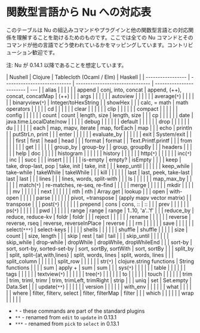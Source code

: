 # 関数型言語から Nu への対応表

このテーブルは Nu の組込みコマンドやプラグインと他の関数型言語との対応関係を理解することを助けるためのものです。ここでは全ての Nu コマンドとそのコマンドが他の言語でどう使われているかをマッピングしています。コントリビューション歓迎です。

注: Nu が 0.14.1 以降であることを想定しています。

| Nushell           | Clojure                      | Tablecloth (Ocaml / Elm)        | Haskell                  |
| ----------------- | ---------------------------- | ------------------------------- | ------------------------ | --- |
| alias             |                              |                                 |                          |     |
| append            | conj, into, concat           | append, (++), concat, concatMap | (++)                     |     |
| args              |                              |                                 |                          |     |
| autoview          |                              |                                 |                          |     |
| average(`*`)      |                              |                                 |                          |     |
| binaryview(`*`)   | Integer/toHexString          |                                 | showHex                  |     |
| calc, = math      | math operators               |                                 |                          |     |
| cd                |                              |                                 |                          |     |
| clear             |                              |                                 |                          |     |
| clip              |                              |                                 |                          |     |
| compact           |                              |                                 |                          |     |
| config            |                              |                                 |                          |     |
| count             | count                        | length, size                    | length, size             |     |
| cp                |                              |                                 |                          |     |
| date              | java.time.LocalDate/now      |                                 |                          |     |
| debug             |                              |                                 |                          |     |
| default           |                              |                                 |                          |     |
| drop              |                              |                                 |                          |     |
| du                |                              |                                 |                          |     |
| each              | map, mapv, iterate           | map, forEach                    | map                      |     |
| echo              | println                      |                                 | putStrLn, print          |     |
| enter             |                              |                                 |                          |     |
| evaluate_by       |                              |                                 |                          |     |
| exit              | System/exit                  |                                 |                          |     |
| first             | first                        | head                            | head                     |     |
| format            | format                       |                                 | Text.Printf.printf       |     |
| from              |                              |                                 |                          |     |
| get               |                              |                                 |                          |     |
| group_by          | group-by                     |                                 | group, groupBy           |     |
| headers           |                              |                                 |                          |     |
| help              | doc                          |                                 |                          |     |
| histogram         |                              |                                 |                          |     |
| history           |                              |                                 |                          |     |
| http(`*`)         |                              |                                 |                          |     |
| inc(`*`)          | inc                          |                                 | succ                     |     |
| insert            |                              |                                 |                          |     |
| is-empty          | empty?                       | isEmpty                         |                          |     |
| keep              | take, drop-last, pop         | take, init                      | take, init               |     |
| keep_until        |                              |                                 |                          |     |
| keep_while        | take-while                   | takeWhile                       | takeWhile                |     |
| kill              |                              |                                 |                          |     |
| last              | last, peek, take-last        | last                            | last                     |     |
| lines             |                              |                                 | lines, words, split-with |     |
| ls                |                              |                                 |                          |     |
| map_max_by        |                              |                                 |                          |     |
| match(`*`)        | re-matches, re-seq, re-find  |                                 |                          |     |
| merge             |                              |                                 |                          |     |
| mkdir             |                              |                                 |                          |     |
| mv                |                              |                                 |                          |     |
| next              |                              |                                 |                          |     |
| nth               | nth                          | Array.get                       | lookup                   |     |
| open              | with-open                    |                                 |                          |     |
| parse             |                              |                                 |                          |     |
| pivot, =transpose | (apply mapv vector matrix)   |                                 | transpose                |     |
| post(`*`)         |                              |                                 |                          |     |
| prepend           | cons                         | cons, ::                        | ::                       |     |
| prev              |                              |                                 |                          |     |
| ps(`*`)           |                              |                                 |                          |     |
| pwd               |                              |                                 |                          |     |
| range             | range                        | range                           | 1..10, 'a'..'f'          |     |
| reduce_by         | reduce, reduce-kv            | foldr                           | foldr                    |     |
| reject            |                              |                                 |                          |     |
| rename            |                              |                                 |                          |     |
| reverse           | reverse, rseq                | reverse, reverseInPlace         | reverse                  |     |
| rm                |                              |                                 |                          |     |
| save              |                              |                                 |                          |     |
| select(`***`)     | select-keys                  |                                 |                          |     |
| shells            |                              |                                 |                          |     |
| shuffle           | shuffle                      |                                 |                          |     |
| size              | count                        |                                 | size, length             |     |
| skip              | rest                         | tail                            | tail                     |     |
| skip_until        |                              |                                 |                          |     |
| skip_while        | drop-while                   | dropWhile                       | dropWhile, dropWhileEnd  |     |
| sort-by           | sort, sort-by, sorted-set-by | sort, sortBy, sortWith          | sort, sortBy             |     |
| split_by          | split, split-{at,with,lines} | split, words, lines             | split, words, lines      |     |
| split_column      |                              |                                 |                          |     |
| split_row         |                              |                                 |                          |     |
| str(`*`)          | clojure.string functions     | String functions                |                          |     |
| sum               | apply +                      | sum                             | sum                      |     |
| sys(`*`)          |                              |                                 |                          |     |
| table             |                              |                                 |                          |     |
| tags              |                              |                                 |                          |     |
| textview(`*`)     |                              |                                 |                          |     |
| tree(`*`)         |                              |                                 |                          |     |
| to                |                              |                                 |                          |     |
| touch             |                              |                                 |                          |     |
| trim              | trim, triml, trimr           | trim, trimLeft, trimRight       | strip                    |     |
| uniq              | set                          | Set.empty                       | Data.Set                 |     |
| update(`**`)      |                              |                                 |                          |     |
| version           |                              |                                 |                          |     |
| with_env          |                              |                                 |                          |     |
| what              |                              |                                 |                          |     |
| where             | filter, filterv, select      | filter, filterMap               | filter                   |     |
| which             |                              |                                 |                          |     |
| wrap              |                              |                                 |                          |     |

- `*` - these commands are part of the standard plugins
- `**` - renamed from `edit` to `update` in 0.13.1
- `***` - renamed from `pick` to `select` in 0.13.1
